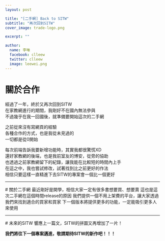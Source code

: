```yaml
---
layout: post

title: "[二手網] Back to SITW"
subtitle: "再次回到SITW"
cover_image: trade-logo.png

excerpt: ""

author:
  name: 李唯
  facebook: clleew
  twitter: clleew
  image: leewei.png
---
```


# 關於合作
經過了一年，終於又再次回到SITW  
在家教網進行的期間，我剛好不在國內無法參與  
不過幾乎在我一回國後，就準備要開始這次的二手網  

之前從來沒有寫網頁的經驗  
各種合作的方式，也是我從未見過的  
一切都是從0開始  

每次前端告訴我要新增功能時，其實我都很驚慌XD  
還好家教網的後端，也是我前室友的博安，從旁的協助  
也透過之前家教網留下的紀錄，讓我能在比較短的時間內上手  
在這之中，我也嘗試修改，試著找到比之前更好的作法  
相信只要這樣一直精進下去SITW的專案會一個比一個更好  

<hr>
# 關於二手網
最近剛好是開學，相信大家一定有很多書想要買、想要賣  
這也是這次二手網在這個時間release的原因  
我們提供一個不用上架費的平台，讓大家透過我們來找到適合的買家和買家  
下一個版本將提供更多的功能，一定能吸引更多人來使用  

<hr>
# 未來的SITW
響應上一篇文，SITW的拼圖又再增加了一片！  

**我們將往下一個專案邁進，敬請期待SITW的新作吧！！！**
